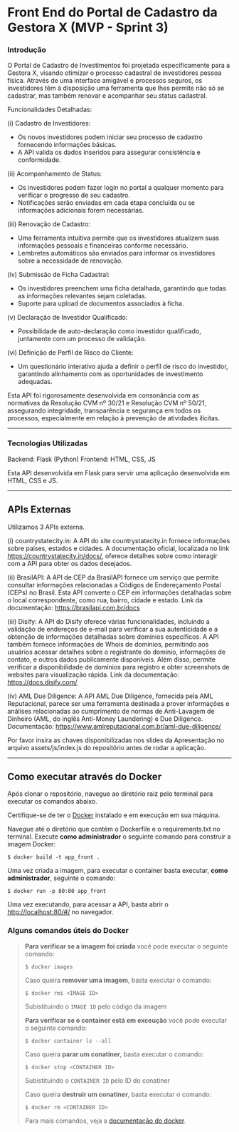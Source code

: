 # Front End do Portal de Cadastro da Gestora X (MVP - Sprint 3)

### Introdução

O Portal de Cadastro de Investimentos foi projetada especificamente para a Gestora X, visando otimizar o processo cadastral de investidores pessoa física. Através de uma interface amigável e processos seguros, os investidores têm à disposição uma ferramenta que lhes permite não só se cadastrar, mas também renovar e acompanhar seu status cadastral.

Funcionalidades Detalhadas:

(i) Cadastro de Investidores:
- Os novos investidores podem iniciar seu processo de cadastro fornecendo informações básicas.
- A API valida os dados inseridos para assegurar consistência e conformidade.

(ii) Acompanhamento de Status:
- Os investidores podem fazer login no portal a qualquer momento para verificar o progresso de seu cadastro.
- Notificações serão enviadas em cada etapa concluída ou se informações adicionais forem necessárias.

(iii) Renovação de Cadastro:
- Uma ferramenta intuitiva permite que os investidores atualizem suas informações pessoais e financeiras conforme necessário.
- Lembretes automáticos são enviados para informar os investidores sobre a necessidade de renovação.

(iv) Submissão de Ficha Cadastral:
- Os investidores preenchem uma ficha detalhada, garantindo que todas as informações relevantes sejam coletadas.
- Suporte para upload de documentos associados à ficha.

(v) Declaração de Investidor Qualificado:
- Possibilidade de auto-declaração como investidor qualificado, juntamente com um processo de validação.
  
(vi) Definição de Perfil de Risco do Cliente:
- Um questionário interativo ajuda a definir o perfil de risco do investidor, garantindo alinhamento com as oportunidades de investimento adequadas.

Esta API foi rigorosamente desenvolvida em consonância com as normativas da Resolução CVM nº 30/21 e Resolução CVM nº 50/21, assegurando integridade, transparência e segurança em todos os processos, especialmente em relação à prevenção de atividades ilícitas.

---
### Tecnologias Utilizadas
Backend: Flask (Python)
Frontend: HTML, CSS, JS

Esta API desenvolvida em Flask para servir uma aplicação desenvolvida em HTML, CSS e JS.

---
## APIs Externas

Utilizamos 3 APIs externa. 

(i) countrystatecity.in: A API do site countrystatecity.in fornece informações sobre países, estados e cidades. A documentação oficial, localizada no link https://countrystatecity.in/docs/, oferece detalhes sobre como interagir com a API para obter os dados desejados. 

(ii) BrasilAPI: A API de CEP da BrasilAPI fornece um serviço que permite consultar informações relacionadas a Códigos de Endereçamento Postal (CEPs) no Brasil. Esta API converte o CEP em informações detalhadas sobre o local correspondente, como rua, bairro, cidade e estado. Link da documentação: https://brasilapi.com.br/docs

(iii) Disify: A API do Disify oferece várias funcionalidades, incluindo a validação de endereços de e-mail para verificar a sua autenticidade e a obtenção de informações detalhadas sobre domínios específicos. A API também fornece informações de Whois de domínios, permitindo aos usuários acessar detalhes sobre o registrante do domínio, informações de contato, e outros dados publicamente disponíveis. Além disso, permite verificar a disponibilidade de domínios para registro e obter screenshots de websites para visualização rápida. Link da documentação: https://docs.disify.com/

(iv) AML Due Diligence: A API AML Due Diligence, fornecida pela AML Reputacional, parece ser uma ferramenta destinada a prover informações e análises relacionadas ao cumprimento de normas de Anti-Lavagem de Dinheiro (AML, do inglês Anti-Money Laundering) e Due Diligence. Documentação: https://www.amlreputacional.com.br/aml-due-diligence/

Por favor insira as chaves disponibilizadas nos slides da Apresentação no arquivo assets/js/index.js do repositório antes de rodar a aplicação.

---
## Como executar através do Docker

Após clonar o repositório, navegue ao diretório raiz pelo terminal para executar os comandos abaixo.

Certifique-se de ter o [Docker](https://docs.docker.com/engine/install/) instalado e em execução em sua máquina.

Navegue até o diretório que contém o Dockerfile e o requirements.txt no terminal.
Execute **como administrador** o seguinte comando para construir a imagem Docker:

```
$ docker build -t app_front .
```

Uma vez criada a imagem, para executar o container basta executar, **como administrador**, seguinte o comando:

```
$ docker run -p 80:80 app_front
```

Uma vez executando, para acessar a API, basta abrir o [http://localhost:80/#/](http://localhost:80/#/) no navegador.



### Alguns comandos úteis do Docker

>**Para verificar se a imagem foi criada** você pode executar o seguinte comando:
>
>```
>$ docker images
>```
>
> Caso queira **remover uma imagem**, basta executar o comando:
>```
>$ docker rmi <IMAGE ID>
>```
>Subistituindo o `IMAGE ID` pelo código da imagem
>
>**Para verificar se o container está em exceução** você pode executar o seguinte comando:
>
>```
>$ docker container ls --all
>```
>
> Caso queira **parar um conatiner**, basta executar o comando:
>```
>$ docker stop <CONTAINER ID>
>```
>Subistituindo o `CONTAINER ID` pelo ID do conatiner
>
>
> Caso queira **destruir um conatiner**, basta executar o comando:
>```
>$ docker rm <CONTAINER ID>
>```
>Para mais comandos, veja a [documentação do docker](https://docs.docker.com/engine/reference/run/).

